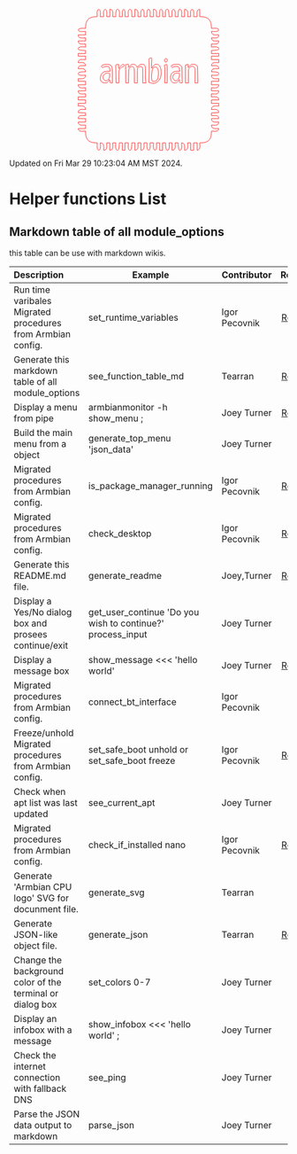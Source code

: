 <p align="center">

<svg xmlns="http://www.w3.org/2000/svg" width="256" height="256" viewBox="0 0 300 300">
	<g transform="translate(-490 -250)">
		<path d="m531.27 266.49c-18.24 0-24.775 6.5634-24.775 24.775-2.7972 0-17.438-1.6276-14.991 4.3366 1.5539 3.7891 11.675 2.0864 14.991 2.0864v7.3409h-15.599c0.28666 8.7296 8.9244 6.423 15.599 6.423v6.4229h-15.599c0.28668 8.6209 9.0411 6.4229 15.599 6.4229v6.4229c-3.6404 0-11.14-1.425-14.127 0.94235-7.9785 6.3216 11.963 6.3985 14.127 6.3985v6.4229h-15.599v5.5055h15.599v7.3409c-6.6746 0-15.313-2.3064-15.599 6.4229 6.4474 0 14.957-1.9998 15.599 6.423-6.5579 0-15.313-2.1978-15.599 6.4229 6.4474 0 14.957-1.9999 15.599 6.4229-2.1649 0-22.106 0.0767-14.127 6.3985 2.988 2.3673 10.486 0.94233 14.127 0.94233-0.3013 9.2518-8.4634 7.3409-15.599 7.3409v5.5055h15.599v7.3408h-15.599c0.28666 8.7296 8.9244 6.423 15.599 6.423v6.4229h-15.599c0.28666 8.7296 8.9244 6.423 15.599 6.423v6.4229h-15.599v6.423h15.599v7.3408h-15.599v5.5055c7.1357 0 15.298-1.9116 15.599 7.3409-6.6746 0-15.313-2.3064-15.599 6.4229l15.599 0.9176v5.5055c-6.5579 0-15.313-2.1978-15.599 6.4229h15.599v7.3409h-15.599c0.28666 8.7296 8.9244 6.423 15.599 6.423v7.3408h-15.599c0.60794 7.8026 9.6604 5.5055 15.599 5.5055 0 18.486 6.2886 24.775 24.775 24.775 0 2.7972-1.6276 17.438 4.3366 14.991 3.789-1.5539 2.0865-11.675 2.0865-14.991 9.2518 0.30131 7.3409 8.4634 7.3409 15.599 8.7296-0.28665 6.4229-8.9244 6.4229-15.599h6.4229v15.599c8.7296-0.28665 6.423-8.9244 6.423-15.599h6.4229c0 3.6404-1.4249 11.14 0.94234 14.127 6.3216 7.9784 6.3985-11.963 6.3985-14.127h6.4229v15.599h5.5055v-15.599h7.3408c0 3.6404-1.4249 11.14 0.94236 14.127 6.3216 7.9784 6.3985-11.963 6.3985-14.127h6.4229v15.599c8.6209-0.28668 6.423-9.0411 6.423-15.599h6.4229v15.599c8.7296-0.28665 6.423-8.9244 6.423-15.599h6.4229c0 2.9095-1.7644 17.416 4.3139 14.991 3.8146-1.5216 2.1092-11.679 2.1092-14.991h7.3408c0 2.9095-1.7644 17.416 4.314 14.991 3.8146-1.5217 2.1092-11.679 2.1092-14.991h6.423v15.599h6.4229v-15.599h6.4229c0 2.1648 0.0767 22.106 6.3985 14.127 2.3674-2.988 0.94236-10.486 0.94236-14.127h6.4229v15.599c8.6209-0.28668 6.423-9.0411 6.423-15.599h6.4229c0 2.1648 0.077 22.106 6.3985 14.127 2.3674-2.988 0.94237-10.486 0.94237-14.127 8.423 0.64261 6.4229 9.1516 6.4229 15.599 8.6209-0.28668 6.423-9.0411 6.423-15.599h6.4229v15.599h6.423v-15.599h7.3408v15.599c7.8026-0.60793 5.5055-9.6604 5.5055-15.599 18.486 0 24.775-6.2886 24.775-24.775 5.9389 0 14.991 2.2972 15.599-5.5055-7.1356 0-15.298 1.9116-15.599-7.3408 6.6746 0 15.313 2.3064 15.599-6.423-7.1356 0-15.298 1.9116-15.599-7.3409h15.599c-0.28665-8.6209-9.0417-6.4229-15.599-6.4229v-5.5055l15.599-0.9176c-0.28655-8.7296-8.9244-6.4229-15.599-6.4229 0.30124-9.2518 8.4633-7.3409 15.599-7.3409v-5.5055h-15.599v-7.3408h15.599c-0.28655-8.7296-8.9244-6.423-15.599-6.423v-6.4229c6.6746 0 15.313 2.3064 15.599-6.423h-15.599v-6.4229c6.6746 0 15.313 2.3064 15.599-6.423h-15.599v-7.3408h15.599v-5.5055c-7.1356 0-15.298 1.9116-15.599-7.3409 3.6404 0 11.14 1.4249 14.127-0.94233 7.9784-6.3216-11.963-6.3985-14.127-6.3985 0.64246-8.423 9.1516-6.4229 15.599-6.4229-0.28655-8.7296-8.9244-6.4229-15.599-6.4229 0.64259-8.4231 9.1516-6.423 15.599-6.423v-6.4229h-15.599v-7.3409h15.599v-5.5055h-15.599v-6.4229c2.1647 0 22.106-0.0771 14.127-6.3985-2.988-2.3674-10.486-0.94235-14.127-0.94235v-6.4229c6.6746 0 15.313 2.3064 15.599-6.4229-6.4474 0-14.957 1.9998-15.599-6.4229 6.6746 0 15.313 2.3064 15.599-6.423-7.1356 0-15.298 1.9116-15.599-7.3409 2.9095 0 17.416 1.7644 14.991-4.3139-1.5217-3.8146-11.679-2.1092-14.991-2.1092 0-18.218-6.4413-24.775-24.775-24.775v-15.599c-7.8026 0.60791-5.5055 9.6604-5.5055 15.599h-7.3408c0-2.9095 1.7644-17.417-4.314-14.991-3.8146 1.5217-2.1092 11.679-2.1092 14.991h-6.4229c0-6.6746 2.3064-15.313-6.423-15.599v15.599h-6.4229c0-3.596 1.5526-12.144-1.5951-14.652-6.8474-5.4551-5.7455 12.046-5.7455 14.652h-6.4229c0-2.7971 1.6276-17.438-4.3366-14.991-3.7891 1.5539-2.0865 11.675-2.0865 14.991h-6.4229c0-2.1648-0.0769-22.106-6.3985-14.127-2.3672 2.9878-0.94232 10.486-0.94232 14.127h-6.423c0-3.3122 1.7055-13.47-2.1092-14.991-6.0784-2.4247-4.3139 12.082-4.3139 14.991h-6.423c0-6.6746 2.3064-15.313-6.4229-15.599v15.599h-7.3408c0-3.3122 1.7054-13.47-2.1092-14.991-6.0784-2.4247-4.314 12.082-4.314 14.991h-6.4229c0-3.3122 1.7054-13.47-2.1092-14.991-6.0784-2.4247-4.314 12.082-4.314 14.991h-6.423c0-6.5579 2.1978-15.313-6.4229-15.599v15.599h-6.4229c0-2.6541 1.038-19.691-5.8702-14.638-3.0623 2.2398-1.4705 11.253-1.4705 14.638h-7.3408c0-2.8517 1.6823-15.015-2.7528-15.015-4.435 0-2.7528 12.164-2.7528 15.015h-6.4229c0-3.596 1.5526-12.144-1.5951-14.652-6.8474-5.4551-5.7456 12.046-5.7456 14.652h-6.4229c0-6.5579 2.1978-15.313-6.4229-15.599v15.599h-6.4229c0-2.9095 1.7644-17.417-4.314-14.991-3.8145 1.5217-2.1092 11.679-2.1092 14.991h-7.3409c0-3.0107 1.7488-15.887-3.5606-15.172-4.6127 0.62178-2.8625 11.954-2.8625 15.172zm115.49 140.65c-0.5047-0.16836-2.0979-0.56777-3.5404-0.88755l-2.6228-0.58152 0.59477-18.539c0.32711-10.196 0.24693-21.508-0.17822-25.137-0.74355-6.3472-0.69577-6.6178 1.2546-7.1076 1.1152-0.27988 2.6841-0.76082 3.4867-1.0688 1.3039-0.50035 1.3956 0.62178 0.86184 10.548-0.43689 8.1256-0.31302 11.108 0.46131 11.108 0.58225 0 1.0586-0.65115 1.0586-1.4469 0-2.5955 5.1051-6.8114 8.2478-6.8114 4.3109 0 6.3961 1.5301 8.5488 6.2721 2.4632 5.4269 2.592 17.07 0.25032 22.631-3.4321 8.1513-11.877 13.202-18.424 11.019zm10.172-5.4807c4.149-2.7186 5.7466-18.431 2.5411-24.993-1.3399-2.7429-2.2945-3.5429-4.484-3.7574-4.767-0.46712-6.8914 2.8352-7.9564 12.366-1.0133 9.0729-0.45363 16.736 1.3083 17.913 1.481 0.98906 5.9661 0.19091 8.591-1.5288zm-117.88 0.7066c-1.8883-3.7766-1.394-6.5243-0.15968-11.108 1.6742-6.2177 6.8883-9.3593 15.534-9.3593h4.0267l-0.50923-3.7966c-0.28008-2.0882-1.1596-4.4469-1.9544-5.2418-1.8146-1.8146-7.6847-1.6732-11.454 0.27594-2.6304 1.3603-2.8228 1.3338-3.8176-0.52477-1.2429-2.3224-0.44211-3.0404 5.0996-4.5722 4.8229-1.3331 11.951-0.59052 14.243 1.484 2.8979 2.6227 3.6171 7.256 3.5247 22.71l-0.0863 14.44h-2.6434c-2.4006 0-2.6434-0.28997-2.6434-3.1574 0-1.7365-0.41291-3.4126-0.91763-3.7245-0.50466-0.31187-0.9176-0.0223-0.9176 0.64341 0 0.66581-1.049 2.3418-2.3311 3.7245-1.8556 2.0013-3.1491 2.514-6.3417 2.514-3.3078 0-7.1302-1.2651-8.6515-4.3074zm16.004-3.4837c1.866-2.4465 2.4732-4.3431 2.57-8.0292 0.12551-4.7725 0.095-4.8288-2.7622-5.1063-8.7803-0.85274-14.459 7.529-9.432 13.921 2.8094 3.5715 6.5323 3.2677 9.6237-0.78545zm15.825-11.249c-0.15507-10.471-0.28188-19.084-0.28188-19.137 0-0.0532 1.342-0.35304 2.9822-0.66526l2.9821-0.56767v4.565c0 2.5107 0.41292 4.565 0.9176 4.565s0.91761-0.67387 0.91761-1.4974c0-1.9538 6.0872-7.6786 8.1647-7.6786 1.2679 0 1.525 0.58604 1.2069 2.7527-0.31162 2.1233-0.87613 2.7528-2.4686 2.7528-2.5046 0-6.6917 3.9917-7.6096 7.2547-0.36828 1.3088-0.66959 7.8502-0.66959 14.536v12.157l-5.8594 2e-3zm20.822 1.8356c0-9.4631-0.33749-18.134-0.75001-19.269-0.62855-1.7302-0.43303-2.0646 1.2073-2.0646 1.0765 0 2.7561-0.42742 3.7322-0.94991 1.6209-0.86741 1.7749-0.62286 1.7749 2.8181v3.768l3.0906-3.2769c2.5321-2.6848 3.7466-3.2769 6.7222-3.2769 3.6404 0 7.6218 2.7869 7.6218 5.3352 0 1.6218 0.43336 1.3886 3.9456-2.1236 2.626-2.626 3.8976-3.2115 6.9738-3.2115 2.5387 0 4.3589 0.59679 5.5972 1.8351 1.6706 1.6706 1.8351 3.0586 1.8351 15.471 0 7.4996 0.26257 15.551 0.58351 17.893l0.58353 4.2572h-6.6727v-15.992c0-13.315-0.24141-16.234-1.4419-17.434-1.9467-1.9467-5.2323-1.8167-7.8618 0.31102-2.1237 1.7184-2.1662 2.0609-2.1662 17.432v15.68l-6.426 3e-3 2e-3 -15.5c1e-3 -13.955-0.17279-15.692-1.7465-17.434-2.3459-2.5957-5.2577-2.438-7.9558 0.43105-2.1392 2.2745-2.2357 2.9434-2.5157 17.434l-0.29153 15.069-5.8408 6e-4zm82.881 0.30382c0.191-10.716-0.0541-17.566-0.66972-18.717-0.82246-1.5368-0.63594-1.8983 1.2193-2.364 1.2046-0.30236 2.7448-0.76248 3.4225-1.0226 1.0077-0.38669 1.2322 3.1235 1.2322 19.266v19.738l-5.5055 2e-3zm14.811 14.577c-1.7094-1.8194-2.2525-3.5614-2.5037-8.0292-0.54565-9.7043 4.215-14.423 14.551-14.423h4.7382l-0.50926-3.7966c-0.28005-2.0882-1.121-4.4084-1.8688-5.1561-1.7466-1.7467-7.9351-1.6737-11.432 0.13455-2.573 1.3306-2.7362 1.2959-3.6827-0.78154-0.91377-2.0055-0.70904-2.2864 2.6434-3.6278 1.9987-0.79967 5.8901-1.454 8.6478-1.454 4.2417 0 5.475 0.41197 8.0102 2.6755l2.9967 2.6755 0.57231 34.105h-2.8094c-2.689 0-2.8108-0.16727-2.8386-3.8998-0.0274-3.6777-0.1081-3.7952-1.4133-2.0646-4.0451 5.3633-4.9463 5.9643-8.944 5.9643-3.0674 0-4.4738-0.53067-6.1579-2.3236zm13.196-5.0214c2.3332-2.7729 4.0332-9.7349 3.0212-12.372-0.63441-1.6533-4.6117-1.8095-8.8103-0.34588-2.0256 0.70616-3.4 2.0268-4.266 4.0997-1.6716 4.0006-1.6165 4.8438 0.54742 8.3931 2.4465 4.0125 6.2452 4.1023 9.5083 0.22503zm15.736-11.457v-18.8l2.6603-0.92693c1.4632-0.50983 2.8052-0.92696 2.9822-0.92696 0.17698 0 0.32187 1.5258 0.32187 3.3908v3.3908l3.1059-3.3908c2.7107-2.9595 3.6381-3.3908 7.2896-3.3908 3.0984 0 4.8507 0.57382 6.7552 2.2122l2.5719 2.2122 0.66196 35.032h-6.2312l0.34952-14.452c0.21707-8.9794-0.0238-15.413-0.63719-16.992-1.9642-5.0566-8.4585-5.0929-11.753-0.0657-1.4169 2.162-1.6537 4.5983-1.6537 17.016v14.492l-6.423-3.2e-4zm-44.044-27.078c-0.94906-2.9902 0.32893-5.5055 2.7971-5.5055 1.6001 0 2.3753 0.63983 2.7934 2.3059 1.0568 4.2109-4.297 7.2749-5.5905 3.1996z" style="fill:none;stroke:#ff0000"/>
	</g>
</svg>

</p>
Updated on Fri Mar 29 10:23:04 AM MST 2024.

# Helper functions List 

## Markdown table of all module_options

this table can be use with markdown wikis.

| Description | Example | Contributor | Reference | Documents | Status |
|:----------- | ------- | ----------- |:---------:|:---------:|:------:|
| Run time varibales Migrated procedures from Armbian config. | set_runtime_variables | Igor Pecovnik | [Reference](https://github.com/armbian/config/blob/master/debian-config-functions#L33) | X | active | 
| Generate this markdown table of all module_options | see_function_table_md | Tearran | [Reference](./README.md) | X | Candidate | 
| Display a menu from pipe | armbianmonitor -h show_menu ;  | Joey Turner | [Reference](https://github.com/armbian/configng/blob/main/lib/armbian-configng/system/see_monitor.sh) | X | WIP | 
| Build the main menu from a object | generate_top_menu 'json_data' | Joey Turner | X | X | Incomplete | 
| Migrated procedures from Armbian config. | is_package_manager_running | Igor Pecovnik | [Reference](https://github.com/armbian/config/blob/master/debian-config-functions#L200) | X | active | 
| Migrated procedures from Armbian config. | check_desktop | Igor Pecovnik | [Reference](https://github.com/armbian/config/blob/master/debian-config-functions#L137) | X | active | 
| Generate this README.md file. | generate_readme | Joey,Turner | [Reference](https://github.com/armbian/configng/blob/main/lib/armbian-configng/documents.sh) | X | candidate | 
| Display a Yes/No dialog box and prosees continue/exit | get_user_continue 'Do you wish to continue?' process_input | Joey Turner | X | X | Incomplete | 
| Display a message box | show_message <<< 'hello world'  | Joey Turner | [Reference](https://github.com/armbian/configng/blob/main/bin/armbian-interface#L62) | [Document](https://github.com/armbian/configng/wiki/armbian%E2%80%90interface#ok-message-box) | Need_Review | 
| Migrated procedures from Armbian config. | connect_bt_interface | Igor Pecovnik | X | X | Incomplete | 
| Freeze/unhold Migrated procedures from Armbian config. | set_safe_boot unhold or set_safe_boot freeze | Igor Pecovnik | [Reference](https://github.com/armbian/config/blob/master/debian-config-jobs#L949C2-L949C25) | X | active | 
| Check when apt list was last updated | see_current_apt | Joey Turner | X | X | Incomplete | 
| Migrated procedures from Armbian config. | check_if_installed nano | Igor Pecovnik | [Reference](https://github.com/armbian/config/blob/master/debian-config-functions#L183) | X | active | 
| Generate 'Armbian CPU logo' SVG for docunment file. | generate_svg | Tearran | X | X | Incomplete | 
| Generate JSON-like object file. | generate_json | Tearran | [Reference](https://github.com/armbian/build/pull/6389) | X | active | 
| Change the background color of the terminal or dialog box | set_colors 0-7 | Joey Turner | X | X | Incomplete | 
| Display an infobox with a message | show_infobox <<< 'hello world' ;  | Joey Turner | X | X | Incomplete | 
| Check the internet connection with fallback DNS | see_ping | Joey Turner | X | X | Incomplete | 
| Parse the JSON data output to markdown | parse_json | Joey Turner | X | X | Incomplete | 

